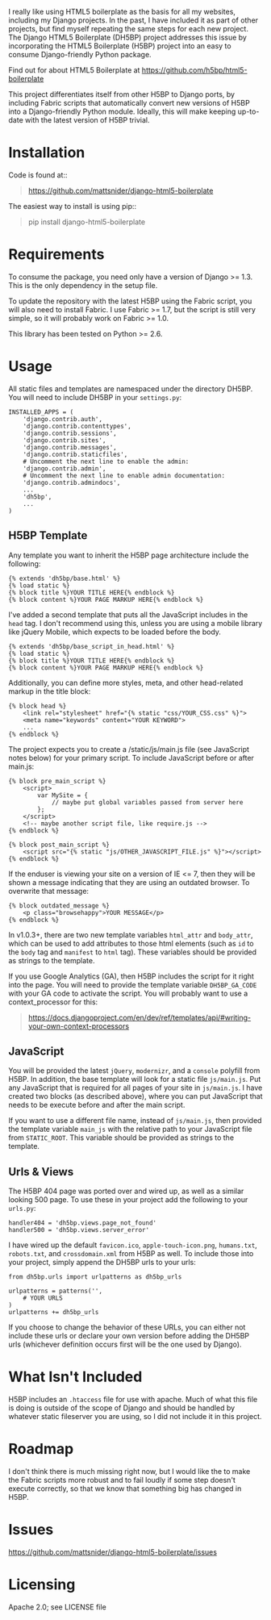 I really like using HTML5 boilerplate as the basis for all my websites, including my Django projects. In the past, I have included it as part of other projects, but find myself repeating the same steps for each new project. The Django HTML5 Boilerplate (DH5BP) project addresses this issue by incorporating the HTML5 Boilerplate (H5BP) project into an easy to consume Django-friendly Python package.

Find out for about HTML5 Boilerplate at https://github.com/h5bp/html5-boilerplate

This project differentiates itself from other H5BP to Django ports, by including Fabric scripts that automatically convert new versions of H5BP into a Django-friendly Python module. Ideally, this will make keeping up-to-date with the latest version of H5BP trivial.

Installation
============

Code is found at::

> https://github.com/mattsnider/django-html5-boilerplate

The easiest way to install is using pip::

> pip install django-html5-boilerplate

Requirements
============

To consume the package, you need only have a version of Django >= 1.3. This is the only dependency in the setup file.

To update the repository with the latest H5BP using the Fabric script, you will also need to install Fabric. I use Fabric >= 1.7, but the script is still very simple, so it will probably work on Fabric >= 1.0.

This library has been tested on Python >= 2.6.

Usage
=====

All static files and templates are namespaced under the directory DH5BP. You will need to include DH5BP in your `settings.py`:

    INSTALLED_APPS = (
        'django.contrib.auth',
        'django.contrib.contenttypes',
        'django.contrib.sessions',
        'django.contrib.sites',
        'django.contrib.messages',
        'django.contrib.staticfiles',
        # Uncomment the next line to enable the admin:
        'django.contrib.admin',
        # Uncomment the next line to enable admin documentation:
        'django.contrib.admindocs',
        ...
        'dh5bp',
        ...
    )

H5BP Template
-------------
Any template you want to inherit the H5BP page architecture include the following:

    {% extends 'dh5bp/base.html' %}
    {% load static %}
    {% block title %}YOUR TITLE HERE{% endblock %}
    {% block content %}YOUR PAGE MARKUP HERE{% endblock %}

I've added a second template that puts all the JavaScript includes in the `head` tag. I don't recommend using this, unless you are using a mobile library like jQuery Mobile, which expects to be loaded before the body.

    {% extends 'dh5bp/base_script_in_head.html' %}
    {% load static %}
    {% block title %}YOUR TITLE HERE{% endblock %}
    {% block content %}YOUR PAGE MARKUP HERE{% endblock %}

Additionally, you can define more styles, meta, and other head-related markup in the title block:

    {% block head %}
        <link rel="stylesheet" href="{% static "css/YOUR_CSS.css" %}">
        <meta name="keywords" content="YOUR KEYWORD">
        ...
    {% endblock %}

The project expects you to create a /static/js/main.js file (see JavaScript notes below) for your primary script. To include JavaScript before or after main.js:

    {% block pre_main_script %}
        <script>
            var MySite = {
                // maybe put global variables passed from server here
            };
        </script>
        <!-- maybe another script file, like require.js -->
    {% endblock %}

    {% block post_main_script %}
        <script src="{% static "js/OTHER_JAVASCRIPT_FILE.js" %}"></script>
    {% endblock %}

If the enduser is viewing your site on a version of IE <= 7, then they will be shown a message indicating that they are using an outdated browser. To overwrite that message:

    {% block outdated_message %}
        <p class="browsehappy">YOUR MESSAGE</p>
    {% endblock %}

In v1.0.3+, there are two new template variables `html_attr` and `body_attr`, which can be used to add attributes to those html elements (such as `id` to the `body` tag and `manifest` to `html` tag). These variables should be provided as strings to the template.

If you use Google Analytics (GA), then H5BP includes the script for it right into the page. You will need to provide the template variable `DH5BP_GA_CODE` with your GA code to activate the script. You will probably want to use a context_processor for this:

> https://docs.djangoproject.com/en/dev/ref/templates/api/#writing-your-own-context-processors

JavaScript
----------
You will be provided the latest `jQuery`, `modernizr`, and a `console` polyfill from H5BP. In addition, the base template will look for a static file `js/main.js`. Put any JavaScript that is required for all pages of your site in `js/main.js`. I have created two blocks (as described above), where you can put JavaScript that needs to be execute before and after the main script.

If you want to use a different file name, instead of `js/main.js`, then provided the template variable `main_js` with the relative path to your JavaScript file from `STATIC_ROOT`. This variable should be provided as strings to the template.

Urls & Views
------------
The H5BP 404 page was ported over and wired up, as well as a similar looking 500 page. To use these in your project add the following to your `urls.py`:

    handler404 = 'dh5bp.views.page_not_found'
    handler500 = 'dh5bp.views.server_error'

I have wired up the default `favicon.ico`, `apple-touch-icon.png`, `humans.txt`, `robots.txt`, and `crossdomain.xml` from H5BP as well. To include those into your project, simply append the DH5BP urls to your urls:

    from dh5bp.urls import urlpatterns as dh5bp_urls

    urlpatterns = patterns('',
        # YOUR URLS
    )
    urlpatterns += dh5bp_urls

If you choose to change the behavior of these URLs, you can either not include these urls or declare your own version before adding the DH5BP urls (whichever definition occurs first will be the one used by Django).

What Isn't Included
===================

H5BP includes an `.htaccess` file for use with apache. Much of what this file is doing is outside of the scope of Django and should be handled by whatever static fileserver you are using, so I did not include it in this project.

Roadmap
=======

I don't think there is much missing right now, but I would like the to make the Fabric scripts more robust and to fail loudly if some step doesn't execute correctly, so that we know that something big has changed in H5BP.

Issues
======

https://github.com/mattsnider/django-html5-boilerplate/issues

Licensing
=========

Apache 2.0; see LICENSE file
